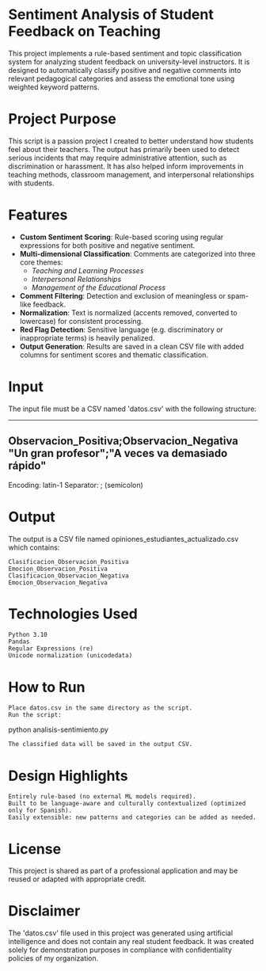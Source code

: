 # Sentiment Analysis of Student Feedback on Teaching

This project implements a rule-based sentiment and topic classification system for analyzing student feedback on university-level instructors. It is designed to automatically classify positive and negative comments into relevant pedagogical categories and assess the emotional tone using weighted keyword patterns.

# Project Purpose

This script is a passion project I created to better understand how students feel about their teachers. The output has primarily been used to detect serious incidents that may require administrative attention, such as discrimination or harassment. It has also helped inform improvements in teaching methods, classroom management, and interpersonal relationships with students.

# Features

- **Custom Sentiment Scoring**: Rule-based scoring using regular expressions for both positive and negative sentiment.
- **Multi-dimensional Classification**: Comments are categorized into three core themes:
  - *Teaching and Learning Processes*
  - *Interpersonal Relationships*
  - *Management of the Educational Process*
- **Comment Filtering**: Detection and exclusion of meaningless or spam-like feedback.
- **Normalization**: Text is normalized (accents removed, converted to lowercase) for consistent processing.
- **Red Flag Detection**: Sensitive language (e.g. discriminatory or inappropriate terms) is heavily penalized.
- **Output Generation**: Results are saved in a clean CSV file with added columns for sentiment scores and thematic classification.

# Input

The input file must be a CSV named 'datos.csv' with the following structure:

---
Observacion_Positiva;Observacion_Negativa
"Un gran profesor";"A veces va demasiado rápido"
---

Encoding: latin-1
Separator: ; (semicolon)



# Output

The output is a CSV file named opiniones_estudiantes_actualizado.csv which contains:

    Clasificacion_Observacion_Positiva
    Emocion_Observacion_Positiva
    Clasificacion_Observacion_Negativa
    Emocion_Observacion_Negativa

# Technologies Used

    Python 3.10
    Pandas
    Regular Expressions (re)
    Unicode normalization (unicodedata)

# How to Run

    Place datos.csv in the same directory as the script.
    Run the script:

python analisis-sentimiento.py

    The classified data will be saved in the output CSV.

# Design Highlights

    Entirely rule-based (no external ML models required).
    Built to be language-aware and culturally contextualized (optimized only for Spanish).
    Easily extensible: new patterns and categories can be added as needed.

# License

This project is shared as part of a professional application and may be reused or adapted with appropriate credit.

# Disclaimer

The 'datos.csv' file used in this project was generated using artificial intelligence and does not contain any real student feedback. It was created solely for demonstration purposes in compliance with confidentiality policies of my organization.
